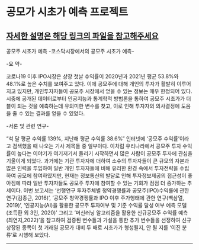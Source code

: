 # 공모가 시초가 예측 프로젝트
## [자세한 설명은 해당 링크의 파일을 참고해주세요](https://github.com/jx-dohwan/Initial_public_offering_price_prediction/blob/main/5%EC%A1%B0_%EA%B2%BD%EC%98%81%EB%B9%85%EB%8D%B0%EC%9D%B4%ED%84%B0%EB%B3%B4%EA%B3%A0%EC%84%9C_1%EC%B0%A8(%EC%99%84%EC%84%B1%EB%B3%B8).docx)

공모주 시초가 예측
-코스닥시장에서의 공모주 시초가 예측-

-요 약-

코로나19 이후 IPO시장은 상장 첫날 수익률이 2020년과 2021년 평균 53.8%와 48.1%로 높은 수치를 보여주고 있다. 이에 공모주에 대해 개인의 투자가 활발히 이루어지고 있지만, 개인투자자들이 공모주 시장에서 얻을 수 있는 정보는 매우 한정되어 있다. 시중에 공개된 데이터로부터 인공지능과 통계학적 방법론을 통하여 공모주 시초가가 더블이 되는 것을 예측하는데 유의미한 변수를 찾고, 이로 인해 투자자의 의사결정에 도움을 줄 수 있는 결과를 얻을 수 있었다.


-서론 및 관련 연구-

“석 달 평균 수익률 139%, 지난해 평균 수익률 38.6%” 
인터넷에 ‘공모주 수익률’이라고 검색했을 때 나오는 기사 제목들 중 일부이다. 
이처럼 우리나라에서 공모주 투자 수익률이 높다는 이야기가 여기저기서 들리기 시작하면서 많은 사람이 공모주 투자에 관심을 기울이게 되었다. 과거에는 기관 투자자에 더하여 소수의 투자자들이 큰 규모의 자본과 많은 인력을 투입하여 일반 개인 투자자들에 비해 유리한 환경 속에서 투자전략을 수립하여 공모에 참여하였지만, 현재는 정보통신의 발달로 인해 투자정보제공의 접근성이 좋아짐에 따라 일반 투자자들도 공모주 투자에 참여할 수 있는 기회가 점점 더 증가하는 추세이다.
이번 보고서는 ‘선행연구 투자주체별 청약경쟁률과 공모주(IPO)수익률에 관한 연구(김종근, 2016)’, ‘공모주 청약경쟁률과 IPO 이후 주가행태에 관한 연구(백삼열, 2019)’, ‘인공지능(AI)을 활용한 공모주 투자여부 및 기준 수익률 달성 여부 예측 모델(조득환 외 3인, 2020)’ 그리고 ‘머신러닝 알고리즘을 활용한 신규공모주 수익률 예측(최연지,2022)’을 참고하여 검증된 변수들과 가설을 통한 추가 변수들을 선정하여 신규 상장된 종목이 첫 거래일 공모가 대비 두 배로 시초가가 형성될지, 안 될 지를 ‘이진 분류’로 시행해 보았다.
<!--
### 1.가설
- 교수님께서 제공해주신 기본 독립변수 15개 이외에도 공모주 시초가 예측에 유의미한 새로운 변수를 찾기 위해서 설정된 가설이다.
- 가설은 다음과 같다. 최근 주식동향, 희망가, 투자자, 저평가 종목을 선별이 공모주 시초가 예측에 유의미한 새로운 독립변수가 될 것으로 추정했다.
 - 최근 주식 동향에 사용된 변수 : 최근 공모주 동향(최근 3개월 내의 종속변수 1인 개수), 최근 3개월 공모주 수, 최근 "따" 비율
 - 희망가에 사용된 변수 : 밴드 수익률, 희망공모가_상한가, 희망공모가_하한가
 - 투자자에 사용된 변수 : 일반 청약자 비율, 전문 투자자 비율  
 - 저평가 종목 선별에 사용된 변수 : ROE
- 즉, 종속변수를 포함한 전체 기본변수 16개에 가설에 사용된 9개의 변수를 추가해서 먼저 모델별로 유의미한 독립변수를 선정 후 
- 모델별로 선정된 독립변수를 기본 변수에 추가하여 다시 모델링을 진행
 

### 2.전처리
- 종속변수가 0과 1이 8:2의 비율이여서 제대로 학습이 불가함
- 오버샘플링을 통해서 5:5로 비율을 맞췄다. 


### 3.유의미한 독립변수 선택
#### 1) 상관계수
- 최근 "따" 비율
- 일반청약자(비율)
- 밴드수익률

#### 2) 로지스틱회귀
- 희망공모가_하한가
- ROE

#### 3) 결정나무(CART)
- 최근 공모주 동향(최근 3개월 내의 종속변수 1인 개수)
- 밴드수익률

#### 4) 결정나무(C5.0)
- 최근 "따" 비율


### 4. 최적의 모델을 찾기 위한 실험
#### 1) 선택된 독립변수 별로 실험 진행 : 즉 위에서 상관계수, 로지스틱회귀, CART, C5.0별로 선택된 독립변수를 각각 기본 15개 변수에 추가하여 실험진행, 이는 기본 변수만 사용했을때와 성능의 차이와 독립변수 선택별로 어떤 기법이 제일 잘 유의미한 독립변수를 잘 뽑아냈는지 확인 후, 최종 사용할 모델을 선택하기 위함이다. 
- 기본변수 : 기본 15개 변수
- 상관계수로 입증한 유의미한 가설 변수 추가 : 기본 15개 변수 + 최근"따"비율, 일반청약자(비율), 밴드수익률
- 로지스틱회귀분석으로 입증한 유의미한 가설 변수 추가 : 기본 15개 변수 + 희망공모가_하한가, ROE
- 결정트리(CART)으로 입증한 유의미한 가설 변수 추가 : 기본 15개 변수 + 최근 공모주 동향(최근 3개월 내의 종속변수 1인 개수), 밴드수익률
- 결정트리(C5.0)으로 입증한 유의미한 가설 변수 추가 : 기본 15개 변수 + 최근 "따" 비율

#### * 추신) 다음과 같이 진행한 이유는 래피드마이터 특강때 CART-LR, C5.0-LR등의 모델을 소개해주셨다. 즉 결정 트리, LR모델로 먼저 유의미한 변수를 선택하고 이를 바탕으로 추가로 모델학습을 진행하는 것이다. 예를 들어서 CART로 독립변수를 선정하고 LR으로 최종 모델을 학습시켰으면 CART-LR 모델이 되는 것이다. 그렇기 때문에 아래에 사용된 모델은 각각 (독립변수를 찾기 위해 사용된 모델-추가진행 모델)로 명칭을 정하면 된다. 

#### 2) 사용된 모델
- 로지스틱회귀모델
- 결정나무(CART)
- 결정나무(C5.0)
- 신경망 3계층
- 신경망 4계층

#### 3) 그리드서치를 사용하여 최적의 하이퍼파리미터를 선정한다.
- 로지스틱 회귀에 사용된 하이퍼파라미터
 - C : 정규화의 강도를 제어한다. C값이 작읈록 모델은 더 많은 정규화를 가진다. 이것은 과적합을 방지하고 모델의 일반화를 도와준다.
 - max-iter : 최대 반복 횟수이다.

- 결정나무에 사용된 하이퍼파라미터
 - criterion : CART인지 C5.0인지 구분하기 위함이다. gini이면 CART이고 entropy이면 C5.0이다.
 - max_depth : 트리의 최대 깊이를 결정한다. 너무 깊으면 과적합을 초래할 수 있기 때문에 조심해야한다.
 - max_features : 각 노드에서 분할에 사용할 수 있는 최대 특징 수를 결정한다.  
 - max_leaf_nodes : 리프 노드의 최대 수를 제한한다. 이는 트리의 크기를 제한하는 또 다른 방법이다.
 - min_samples_leaf : 리프 노드에 있어야 하는 최소 샘플 수를 정의 한다. 이를 통해서 트리가 너무 세부적으로 가는 것으로 가는 것을 방지 한다. 즉 과적합 방지이다.
 - min_samples_split : 각 노드를 분할하기 위한 최소 샘플 수를 결정한다.

- 신경망에 사용된 하이퍼파라미터
 - hidden_layer_sizes : 은닉층의 수와 각각의 크기를 결정한다.
 - learning_rate_init : 초기 학습률을 설정한다. 이는 모델의 학습 속도를 결정하는데 너무 높으면 빨라서 제대로 학습이 되지  않고 너무 낮으면 학습시간이 오래걸린다.
 - max_iter : 최대 반복횟수이다.

### 5. 평가지표
- accuracy로 전체 정확도 확인
- 종속변수 1에 대한 recall : 실제 따상인 것중에서 따상으로 맞춘 갯수

### 6. 신경망은 과적합 현상
- 변수를 어떻게 조절하던 신경망은 정확도 0.85 그리고 1에 대한 recall은 0.9이상 나온다. 
- 데이터 양이 적어서 과적합 된 것으로 보인다.
- 결정나무의 같은 경우에는 독립변수 선택별로 성능차이가 나서 구분이 가능하다.

---

오버샘플링
- https://github.com/jx-dohwan/Initial_public_offering_price_prediction/blob/main/sampling.ipynb

feature selection
- https://github.com/jx-dohwan/Initial_public_offering_price_prediction/blob/main/sampling.ipynb

1. 기본변수
- https://github.com/jx-dohwan/Initial_public_offering_price_prediction/blob/main/model_%EC%8B%A4%ED%97%981.ipynb

2. 상관계수로 입증한 유의미한 가설 변수 추가
- https://github.com/jx-dohwan/Initial_public_offering_price_prediction/blob/main/model_%EC%8B%A4%ED%97%982.ipynb

3. 로지스틱회귀분석으로 입증한 유의미한 가설 변수 추가
- https://github.com/jx-dohwan/Initial_public_offering_price_prediction/blob/main/model_%EC%8B%A4%ED%97%983.ipynb

4. 결정트리(CART)으로 입증한 유의미한 가설 변수 추가
- https://github.com/jx-dohwan/Initial_public_offering_price_prediction/blob/main/model_%EC%8B%A4%ED%97%984.ipynb

5. 결정트리(C5.0)으로 입증한 유의미한 가설 변수 추가
- https://github.com/jx-dohwan/Initial_public_offering_price_prediction/blob/main/model_%EC%8B%A4%ED%97%985.ipynb

---
#### 일단 변수를 10~15개가 적절하다고 했다. 그렇기 때문에 무엇을 빼야할지에 집중하기 보다는 기존에 사용하였던 변수에 무엇을 추가할지를 생각하는게 더 효과적일 것이다.
#### 데이터를 살펴보니 기존 교수님이 제공해주셨던 데이터의 변수에 5가지를 추가적으로 넣어서 유의미한 출력을 뽑아낼 수 있을 것 같다. 
#### 그리고 6가지당 각각 하나의 변수를 더 사용할 것이다. 왜냐하면 각각 비슷한 변수가 많기는 하지만 특정 비율을 뽑아내기 위한 변수인것 같고 중요한것은 비율인 것 같다. 예를 들어 최근 "따" 비율등이다. 
#### 아니면 여섯개 다 사용하거나 조합을 했을 때 어떤 것이 더 좋은 성능이 나왔는지 파악하는것도 괜찮을 것 같다. 이거는 코드로 직접 파악하며 확인하기
#### 일단 여섯개 다 사용해서 상관관계를 시각화해보자 그리고 상관관계의 시각화가 높은 만큼 실제 값도 높았는지 확인해보자

- 꼭 사용해야할 칼럼
  - 기업명
  - 공모가
  - 기관경쟁률
  - 청약경쟁률
  - 총공모지식수
  - 매출액
  - 순이익
  - 자본금
  - 의무보유확약비율
  - 구주매출비율
  - 종속변수
- 여기에 더 추가할 변수는 카테고리로 나눠보자
  - 주간사가 미치는 영향파악
    - 주간사 순위만 추가로 사용하면 될 듯 
  - 최근 주식 동향이 미치는 영향(3개월->근데 왜 3개월로 정했는지도 이유가 들어가야함)
    - 최근 "따" 비율만 써도 될 것 같음
    - 최근 공모주 동향1과 공모주수를 비율로 나타낸거니까
    - 지금은 이진분류이기 때문에 양수 비율은 중요하지 않을 듯 
   - 밴드수익률
     - 공모주의 가격이 기대치와 얼마나 차이나는지 알수 있게 해주는 것인데 유의미한 정보를 가져다 줄 것으로 보인다. 
  - 전문 투자자 비율
    - 일반청약자(비율)와 조금 겹치는 감이 있다. 하지만 전문 투자자의 의견이 더 중요하기 때문에 둘중에 하나를 선택한다면 전문 투자자 비율을 선택해야한다.
  - 유통 가능한 주식 합계(비율)도 중요해보이는데?흠



구주매출비율이란 기존 대주주가 소유한 주식을 기업공개할 때 내놓아 파는 방법이다. 따라서 청약에 나온 수량만큼 기존 대주주의 지분율은 떨어진다. 예를들어 총 주식수가 100주인데, 이 중에서 기존 50주를 공모한다면, 대주주의 지분율은 100%에서 50%로 떨어지게 된다. 구주매출은 보통 차익실현이 주된 목표이다.

https://solenedu.tistory.com/entry/IPO-%EA%B8%B0%EC%97%85%EA%B3%B5%EA%B0%9C-%EB%B0%A9%EC%8B%9D-%EA%B5%AC%EC%A3%BC%EB%A7%A4%EC%B6%9C-%EC%8B%A0%EC%A3%BC%EA%B3%B5%EB%AA%A8
-->
---
